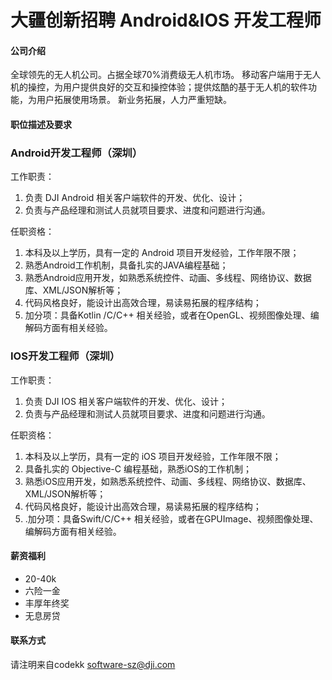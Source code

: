 大疆创新招聘 Android&IOS 开发工程师
==========

#### 公司介绍
全球领先的无人机公司。占据全球70%消费级无人机市场。
移动客户端用于无人机的操控，为用户提供良好的交互和操控体验；提供炫酷的基于无人机的软件功能，为用户拓展使用场景。
新业务拓展，人力严重短缺。

#### 职位描述及要求

### Android开发工程师（深圳）
工作职责：
1. 负责 DJI Android 相关客户端软件的开发、优化、设计；
2. 负责与产品经理和测试人员就项目要求、进度和问题进行沟通。

任职资格：
1. 本科及以上学历，具有一定的 Android 项目开发经验，工作年限不限；
2. 熟悉Android工作机制，具备扎实的JAVA编程基础；
3. 熟悉Android应用开发，如熟悉系统控件、动画、多线程、网络协议、数据库、XML/JSON解析等；
4. 代码风格良好，能设计出高效合理，易读易拓展的程序结构；
5. 加分项：具备Kotlin /C/C++ 相关经验，或者在OpenGL、视频图像处理、编解码方面有相关经验。

### IOS开发工程师（深圳）
工作职责：
1. 负责 DJI IOS 相关客户端软件的开发、优化、设计；
2. 负责与产品经理和测试人员就项目要求、进度和问题进行沟通。

任职资格：
1. 本科及以上学历，具有一定的 iOS 项目开发经验，工作年限不限；
2. 具备扎实的 Objective-C 编程基础，熟悉iOS的工作机制；
3. 熟悉iOS应用开发，如熟悉系统控件、动画、多线程、网络协议、数据库、XML/JSON解析等；
4. 代码风格良好，能设计出高效合理，易读易拓展的程序结构；
5. .加分项：具备Swift/C/C++ 相关经验，或者在GPUImage、视频图像处理、编解码方面有相关经验。

#### 薪资福利
- 20-40k
- 六险一金
- 丰厚年终奖
- 无息房贷

#### 联系方式
请注明来自codekk  [software-sz@dji.com](mailto:software-sz@dji.com)
